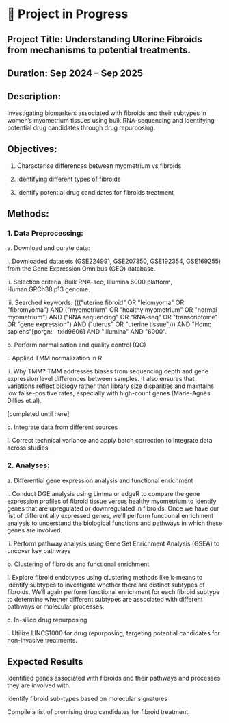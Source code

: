 # 🚧 Project in Progress

## Project Title: Understanding Uterine Fibroids from mechanisms to potential treatments.
## Duration: Sep 2024 – Sep 2025

## Description: 

Investigating biomarkers associated with fibroids and their subtypes in women’s myometrium tissues using bulk RNA-sequencing and identifying potential drug candidates through drug repurposing.

## Objectives: 
1. Characterise differences between myometrium vs fibroids  

2. Identifying different types of fibroids  

3. Identify potential drug candidates for fibroids treatment

## Methods: 
### 1. Data Preprocessing:  

a. Download and curate data:

i. Downloaded datasets (GSE224991, GSE207350, GSE192354, GSE169255) from the Gene Expression Omnibus (GEO) database.

ii. Selection criteria: Bulk RNA-seq, Illumina 6000 platform, Human.GRCh38.p13 genome.

iii. Searched keywords: ((("uterine fibroid" OR "leiomyoma" OR "fibromyoma") AND ("myometrium" OR "healthy myometrium" OR "normal myometrium") AND ("RNA sequencing" OR "RNA-seq" OR "transcriptome" OR "gene expression") AND ("uterus" OR "uterine tissue"))) AND "Homo sapiens"[porgn:__txid9606] AND "Illumina" AND "6000".


b. Perform normalisation and quality control (QC)  

i. Applied TMM normalization in R. 

ii. Why TMM? TMM addresses biases from sequencing depth and gene expression level differences between samples. It also ensures that variations reflect biology rather than library size disparities and maintains low false-positive rates, especially with high-count genes (Marie-Agnès Dillies et.al).

[completed until here]

c. Integrate data from different sources

i. Correct technical variance and apply batch correction to integrate data across studies. 

### 2. Analyses:  

a. Differential gene expression analysis and functional enrichment  

i. Conduct DGE analysis using Limma or edgeR  to compare the gene expression profiles of fibroid tissue versus healthy myometrium to identify genes that are upregulated or downregulated in fibroids. Once we have our list of differentially expressed genes, we'll perform functional enrichment analysis to understand the biological functions and pathways in which these genes are involved.

ii. Perform pathway analysis using Gene Set Enrichment Analysis (GSEA) to uncover key pathways 

b. Clustering of fibroids and functional enrichment  

i. Explore fibroid endotypes using clustering methods like k-means to identify subtypes to investigate whether there are distinct subtypes of fibroids. We’ll again perform functional enrichment for each fibroid subtype to determine whether different subtypes are associated with different pathways or molecular processes. 

c. In-silico drug repurposing  

i. Utilize LINCS1000 for drug repurposing, targeting potential candidates for non-invasive treatments.

## Expected Results 
Identified genes associated with fibroids and their pathways and processes they are involved with. 

Identify fibroid sub-types based on molecular signatures 

Compile a list of promising drug candidates for fibroid treatment.  
